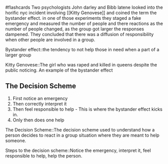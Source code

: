 #flashcards
Two psychologists John darley and Bibb latene looked into the horific nyc incident involving [[Kitty Genovese]] and coined the term the bystander effect. in one of those experiments they staged a fake emergency and measured the number of people and there reactions as the number of people changed, as the group got larger the responses dampened. They concluded that there was a diffusion of responsibility when other people are involved in a group. 

Bystander effect::the tendency to not help those in need when a part of a larger group
<!--SR:!2023-11-07,3,250-->
Kitty Genovese::The girl who was raped and killed in queens despite the public noticing. An example of the bystander effect
<!--SR:!2023-11-08,3,250-->

## The Decision Scheme
1. First notice an emergency
2. Then correctly interpret it
3. Then feel responsible to help - This is where the bystander effect kicks in.
4. Only then does one help

The Decision Scheme::The decision scheme used to understand how a person decides to react in a group situation where they are meant to help someone.
<!--SR:!2023-11-08,3,250-->

Steps to the decision scheme::Notice the emergency, interpret it, feel responsible to help, help the person.
<!--SR:!2023-11-09,3,250-->

